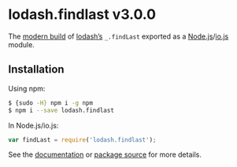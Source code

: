 # lodash.findlast v3.0.0

The [modern build](https://github.com/lodash/lodash/wiki/Build-Differences) of [lodash’s](https://lodash.com/) `_.findLast` exported as a [Node.js](http://nodejs.org/)/[io.js](https://iojs.org/) module.

## Installation

Using npm:

```bash
$ {sudo -H} npm i -g npm
$ npm i --save lodash.findlast
```

In Node.js/io.js:

```js
var findLast = require('lodash.findlast');
```

See the [documentation](https://lodash.com/docs#findLast) or [package source](https://github.com/lodash/lodash/blob/3.0.0-npm-packages/lodash.findlast) for more details.

